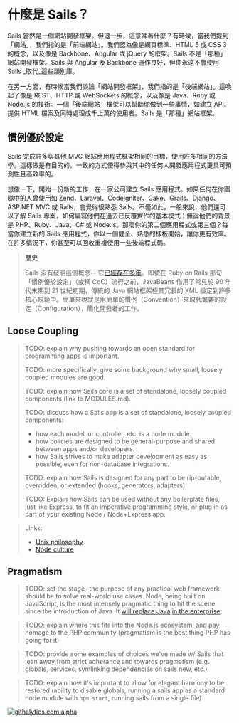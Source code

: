 # 什麼是 Sails？


Sails 當然是一個網站開發框架。但退一步，這意味著什麼？有時候，當我們提到「網站」，我們指的是「前端網站」。我們認為像是網頁標準、HTML 5 或 CSS 3 的概念，以及像是 Backbone、Angular 或 jQuery 的框架。Sails 不是「那種」網站開發框架。Sails 與 Angular 及 Backbone 運作良好，但你永遠不會使用 Sails _取代_這些類別庫。

在另一方面，有時候當我們談論「網站開發框架」，我們指的是「後端網站」。這喚起了像是 REST、HTTP 或 WebSockets 的概念，以及像是 Java、Ruby 或 Node.js 的技術。一個「後端網站」框架可以幫助你做到一些事情，如建立 API、提供 HTML 檔案及同時處理成千上萬的使用者。Sails 是「那種」網站框架。



## 慣例優於設定

Sails 完成許多與其他 MVC 網站應用程式框架相同的目標，使用許多相同的方法學。這樣做是有目的的。一致的方式使得參與其中的任何人開發應用程式更具可預測性且高效率的。

想像一下，開始一份新的工作，在一家公司建立 Sails 應用程式。如果任何在你團隊中的人曾使用如 Zend、Laravel、CodeIgniter、Cake、Grails、Django、ASP.NET MVC 或 Rails，會覺得很熟悉 Sails。不僅如此，一般來說，他們還可以了解 Sails 專案，如何編寫他們在過去已反覆實作的基本模式；無論他們的背景是 PHP、Ruby、Java、C# 或 Node.js。那麼你的第二個應用程式或第三個？每當你建立新的 Sails 應用程式，你以一個健全、熟悉的樣板開始，讓你更有效率。在許多情況下，你甚至可以回收重複使用一些後端程式碼。

> **歷史**
>
> Sails 沒有發明這個概念-- 它[已經存在多年](https://en.wikipedia.org/wiki/Convention_over_configuration)。即使在 Ruby on Rails 那句「慣例優於設定」（或稱 CoC）流行之前，JavaBeans 借用了常見於 90 年代末期到 21 世紀初期，傳統的 Java 網站框架極其冗長的 XML 設定到許多核心規範中。簡單來說就是用簡單的慣例（Convention）來取代繁雜的設定（Configuration），簡化開發者的工作。


## Loose Coupling

> TODO: explain why pushing towards an open standard for programming apps is important.
>
> TODO: more specifically, give some background why small, loosely coupled modules are good.
>
> TODO: explain how Sails core is a set of standalone, loosely coupled components (link to MODULES.md).
>
> TODO: discuss how a Sails app is a set of standalone, loosely coupled components:
>  + how each model, or controller, etc. is a node module.
>  + how policies are designed to be general-purpose and shared between apps and/or developers.
>  + how Sails strives to make adapter development as easy as possible, even for non-database integrations.
>
> TODO: explain how Sails is designed for any part to be rip-outable, overridden, or extended (hooks, generators, adapters)
>
> TODO: Explain how Sails can be used without any boilerplate files, just like Express, to fit an imperative programming style, or plug in as part of your existing Node / Node+Express app.

> Links:
> + [Unix philosophy](http://blog.izs.me/post/48281998870/unix-philosophy-and-node-js)
> + [Node culture](https://blog.nodejitsu.com/the-nodejs-philosophy/)


## Pragmatism

> TODO: set the stage- the purpose of any practical web framework should be to solve real-world use cases.  Node, being built on JavaScript, is the most intensely pragmatic thing to hit the scene since the introduction of Java.  It [will replace Java](http://readwrite.com/2013/08/09/why-javascript-will-become-the-dominant-programming-language-of-the-enterprise) [in the enterprise](http://blog.appfog.com/node-js-is-taking-over-the-enterprise-whether-you-like-it-or-not/).

> TODO: explain where this fits into the Node.js ecosystem, and pay homage to the PHP community (pragmatism is the best thing PHP has going for it)

> TODO: provide some examples of choices we've made w/ Sails that lean away from strict adherance and towards pragmatism (e.g. globals, services, symlinking dependencies on sails new, etc.)

> TODO: explain how it's important to allow for elegant harmony to be restored (ability to disable globals, running a sails app as a standard node module with `npm start`, running sails from a single file)



<!--
## The MVC Architecture
Sails implements the aforementioned Model, View, Controller (MVC) architecture for Node.js. You can learn more about MVC <a href="https://docs.djangoproject.com/en/dev/faq/general/#django-appears-to-be-a-mvc-framework-but-you-call-the-controller-the-view-and-the-view-the-template-how-come-you-don-t-use-the-standard-names">here</a>, <a href="http://symfony.com/legacy/doc/askeet/1_0/en/3">here</a>, and <a href="http://guides.rubyonrails.org/getting_started.html#the-mvc-architecture">here</a>, but the tl;dr is that it's the really awesome, industry-standard way of doing things for modern web apps.
If you're wondering if Sails is a "proper MVC", you're probably right! It wasn’t made to mimic Django, Zend, or Rails; it was made to resemble the MVC architecture we’re used to while still unlocking the features necessary to leverage the unique advantages of Node.js: seamless WebSockets support, advanced memory management using streams, and composable, data-driven APIs using the powerful concept of chainable middleware from Connect/Express.
-->



<!--
## With a Modern Twist
Sails does a few things other MVC frameworks can't do:


### Socket.io / Realtime / WebSockets
Sails supports transport agnostic routing, which allows your controllers/policies to automatically handle Socket.io / WebSocket messages.  In the past, you'd have to maintain a separate code base to make that happen. This makes it much easier to add pubsub features, in particular the server-originated or 'comet' notifications you need for realtime apps, realtime analytics dashboards, and multiplayer games.

### Performance
Node has fantastic performance. Specifically, we've had some great results using 4 EC2 small servers to scale Sails to 10,000 concurrent connections.  In that case, the bottleneck was actually our test client.  Sails users have reported getting about 9k concurrent connections on one EC2 medium server.

+ Built-in support for Redis session store, and Redis MQ for reverse pubsub routing

### Node.js
Node.js is the fastest-growing, all-javascript solution to <a href="https://www.youtube.com/watch?v=jo_B4LTHi3I">server-side development</a>. Writing your code in one language on the front-end and back-end means less context-shifting, faster development, and better apps.

### Express
Sails's controllers and policies are really just [Express](https://github.com/expressjs/) middleware. This means your Sails app logic is interoperable with existing Express apps, and vice versa

+ Supports the existing ecosystem of Express middleware

### REST Blueprints
  + Automatically generated JSON API for manipulating models (You don't have to write any backend code to build simple CRUD apps)
  + Automatic route bindings for your controller actions

### Built-in support for controller/action-level middleware mappings of:
  + Authentication logic
  + Role-based access control
  + Custom policies (e.g. file storage quotas)


## Convenience features for front-end developers
If you are developing an HTML/CSS front-end powered by Sails, there are some other convenience features we've included that might help you out.

### Support for Grunt
As of Sails v0.9, all new projects come with a Gruntfile. Grunt is to Node.js as mvn/ant is to Java, or as rake is to Ruby. It has a strong, supportive community, and a wide array of plugins and build tools. Adding support for your favorite template engine or css/js preprocessor is as easy as modifying your project's Gruntfile

### Asset bundling
Sails bundles support for LESS and JST templates

  + If you use the `--linker` option when creating your new project, your assets will be automatically bundled up and included in your layout HTML
  + Front-end support for SASS, Handlebars, CoffeeScript, Stylus, TypeScript, etc. is as easy as modifying your app's Gruntfile
  + In production mode, Sails will also minify and concatenate your assets
  + If you need to take web performance even further (this comes up for mobile web apps in particular), you can run `sails build` to output a CDN-ready snapshot of your apps assets

### PhoneGap, Chrome extensions, and SPA-friendliness
  + `sails build` spits out a ready-to-deploy `www` directory for use in all of the sorts of places where you need indepenedent, API-driven front-end code
  + Sails has easy-to-use CORS integration
  + Built-in support for cross-site request forgery (CSRF) protection, with a handy token-based option for single-page apps



## Finally, a note for UX-focused guys/gals
> ####From one geek to another:

> I work on a lot of web and mobile apps with our team at <a href="http://balderdash.co">Balderdash</a>.  More than ever before, it's important that your applications not only work, but look and feel awesome.
I originally built Sails to tackle these sorts of API-driven, front-end heavy projects for our startup and enterprise clients.  Since then, top-notch experiences have become industry standard (typically using Backbone, Angular, Ember, Knockout, etc.)
Reducing the amount of time and energy you spend on your app's server code allows you to spend more time focusing on cool features.  The easier your backend code is to write and maintain, the more nimble you can be.  The more nimble you are, the more adaptable your project can be to your users' needs, and the faster you respond to bug fixes.  The more adaptable you are... you get the idea!


-->

[![githalytics.com alpha](https://cruel-carlota.pagodabox.com/8acf2fc2ca0aca8a3018e355ad776ed7 "githalytics.com")](http://githalytics.com/balderdashy/sails/wiki/what_is_sails)


<docmeta name="uniqueID" value="WhatIsSails126387">
<docmeta name="displayName" value="What Is Sails">
